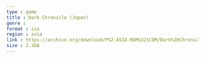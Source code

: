 ```yaml
---
type : game
title : Dark Chronicle (Japan)
genre : 
format : iso
region : asia
link : https://archive.org/download/PS2-ASIA-ROMS321COM/Dark%20Chronicle%20%28Japan%29.7z
size : 2.3GB
---
```

